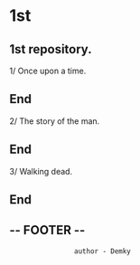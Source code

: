 # 1st
1st repository.
----------------------------------
1/ Once upon a time.

End
----------------------------------
2/ The story of the man.

End
----------------------------------
3/ Walking dead.

End
----------------------------------
--           FOOTER             --
----------------------------------
                    author - Demky
